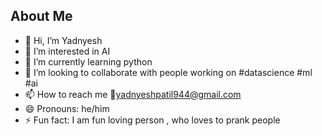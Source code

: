 ## About Me
- 👋 Hi, I’m Yadnyesh
- 👀 I’m interested in AI
- 🌱 I’m currently learning python
- 💞️ I’m looking to collaborate with people working on #datascience #ml #ai
- 📫 How to reach me 📩yadnyeshpatil944@gmail.com 
- 😄 Pronouns: he/him
- ⚡ Fun fact: I am fun loving person , who loves to prank people

<!---
yadnyesh944/yadnyesh944 is a ✨ special ✨ repository because its `README.md` (this file) appears on your GitHub profile.
You can click the Preview link to take a look at your changes.
--->
